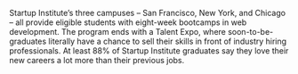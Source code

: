 Startup Institute’s three campuses – San Francisco, New York, and Chicago –
all provide eligible students with eight-week bootcamps in web development.
The program ends with a Talent Expo, where soon-to-be-graduates literally have
a chance to sell their skills in front of industry hiring professionals. At
least 88% of Startup Institute graduates say they love their new careers a lot
more than their previous jobs.

